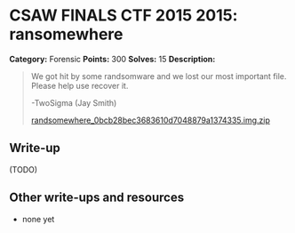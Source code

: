 # CSAW FINALS CTF 2015 2015: ransomewhere

**Category:** Forensic
**Points:** 300
**Solves:** 15
**Description:**

> We got hit by some randsomware and we lost our most important file. Please help use recover it.
> 
> -TwoSigma (Jay Smith)
> 
> [randsomewhere_0bcb28bec3683610d7048879a1374335.img.zip](./randsomewhere_0bcb28bec3683610d7048879a1374335.img.zip)


## Write-up

(TODO)

## Other write-ups and resources

* none yet
